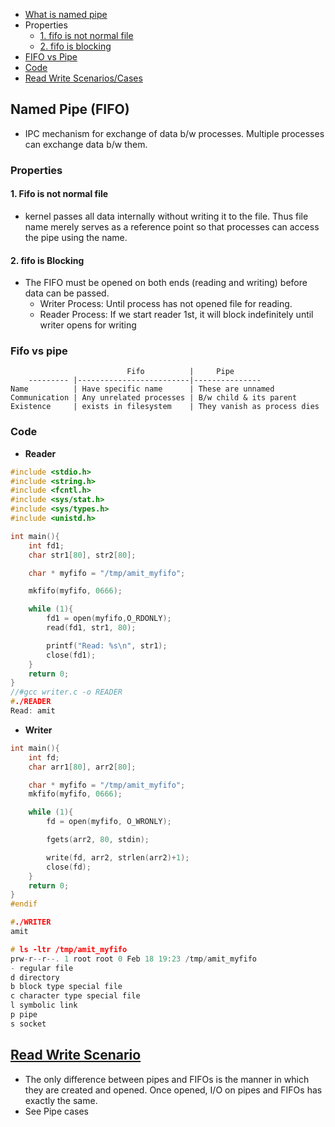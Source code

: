 - [What is named pipe](#what)
- Properties
  - [1. fifo is not normal file](#notn)
  - [2. fifo is blocking](#block)
- [FIFO vs Pipe](#comp)
- [Code](#code)
- [Read Write Scenarios/Cases](#cases)
  

<a name=what></a>
## Named Pipe (FIFO)
- IPC mechanism for exchange of data b/w processes. Multiple processes can exchange data b/w them.

<a name=w></a>
### Properties
<a name=notn></a>
#### 1. Fifo is not normal file
- kernel passes all data internally without writing it to the file. Thus file name merely serves as a reference point so that processes can access the pipe using the name.

<a name=block></a>
#### 2. fifo is Blocking 
- The FIFO must be opened on both ends (reading and writing) before data can be passed.
  - Writer Process: Until process has not opened file for reading.
  - Reader Process: If we start reader 1st, it will block indefinitely until writer opens for writing

<a name=comp></a>
### Fifo vs pipe
```console
                          Fifo          |     Pipe
    --------- |-------------------------|---------------         
Name          | Have specific name      | These are unnamed
Communication | Any unrelated processes | B/w child & its parent
Existence     | exists in filesystem    | They vanish as process dies
```

<a name=code></a>
### Code
- **Reader**
```c
#include <stdio.h>
#include <string.h>
#include <fcntl.h>
#include <sys/stat.h>
#include <sys/types.h>
#include <unistd.h>

int main(){
    int fd1;
    char str1[80], str2[80];

    char * myfifo = "/tmp/amit_myfifo";

    mkfifo(myfifo, 0666);

    while (1){
        fd1 = open(myfifo,O_RDONLY);
        read(fd1, str1, 80);

        printf("Read: %s\n", str1);
        close(fd1);
    }
    return 0;
}
//#gcc writer.c -o READER
#./READER
Read: amit
```
- **Writer**
```c
int main(){
    int fd;
    char arr1[80], arr2[80];

    char * myfifo = "/tmp/amit_myfifo";
    mkfifo(myfifo, 0666);

    while (1){
        fd = open(myfifo, O_WRONLY);

        fgets(arr2, 80, stdin);

        write(fd, arr2, strlen(arr2)+1);
        close(fd);
    }
    return 0;
}
#endif

#./WRITER
amit

# ls -ltr /tmp/amit_myfifo
prw-r--r--. 1 root root 0 Feb 18 19:23 /tmp/amit_myfifo
- regular file
d directory
b block type special file
c character type special file
l symbolic link
p pipe
s socket
```

<a name=cases></a>
## [Read Write Scenario](/Threads_Processes_IPC/IPC/Pipe)
- The only difference between pipes and FIFOs is the manner in which they are created and opened. Once opened, I/O on pipes and FIFOs has exactly the same.
- See Pipe cases
